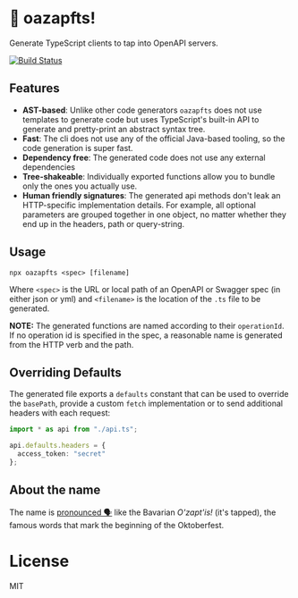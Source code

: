 # 🍻 oazapfts!

Generate TypeScript clients to tap into OpenAPI servers.

[![Build Status](https://travis-ci.org/cellular/oazapfts.svg?branch=master)](https://travis-ci.org/cellular/oazapfts)

## Features

- **AST-based**:
  Unlike other code generators `oazapfts` does not use templates to generate code but uses TypeScript's built-in API to generate and pretty-print an abstract syntax tree.
- **Fast**: The cli does not use any of the official Java-based tooling, so the code generation is super fast.
- **Dependency free**: The generated code does not use any external dependencies
- **Tree-shakeable**: Individually exported functions allow you to bundle only the ones you actually use.
- **Human friendly signatures**: The generated api methods don't leak an HTTP-specific implementation details. For example, all optional parameters are grouped together in one object, no matter whether they end up in the headers, path or query-string.

## Usage

```
npx oazapfts <spec> [filename]
```

Where `<spec>` is the URL or local path of an OpenAPI or Swagger spec (in either json or yml) and `<filename>` is the location of the `.ts` file to be generated.

**NOTE:** The generated functions are named according to their `operationId`. If no operation id is specified in the spec, a reasonable name is generated from the HTTP verb and the path.

## Overriding Defaults

The generated file exports a `defaults` constant that can be used to override the `basePath`, provide a custom `fetch` implementation or to send additional headers with each request:

```ts
import * as api from "./api.ts";

api.defaults.headers = {
  access_token: "secret"
};
```

## About the name

The name is [pronounced 🗣](https://youtu.be/chvb-K95rBE) like the Bavarian _O'zapt'is!_ (it's tapped), the famous words that mark the beginning of the Oktoberfest.

# License

MIT
